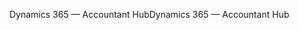 <span data-ttu-id="5b339-101">Dynamics 365 — Accountant Hub</span><span class="sxs-lookup"><span data-stu-id="5b339-101">Dynamics 365 — Accountant Hub</span></span>
